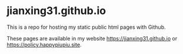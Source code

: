 # jianxing31.github.io
This is a repo for hosting my static public html pages with Github.  

These pages are available in my website https://jianxing31.github.io or https://policy.happypiupiu.site.



